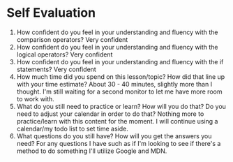 # Self Evaluation

1. How confident do you feel in your understanding and fluency with the comparison operators? Very confident
1. How confident do you feel in your understanding and fluency with the logical operators? Very confident
1. How confident do you feel in your understanding and fluency with the if statements? Very confident
1. How much time did you spend on this lesson/topic? How did that line up with your time estimate? About 30 - 40 minutes, slightly more than I thought. I'm still waiting for a second monitor to let me have more room to work with.
1. What do you still need to practice or learn? How will you do that? Do you need to adjust your calendar in order to do that? Nothing more to practice/learn with this content for the moment. I will continue using a calendar/my todo list to set time aside.
1. What questions do you still have? How will you get the answers you need? For any questions I have such as if I'm looking to see if there's a method to do something I'll utilize Google and MDN.
